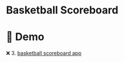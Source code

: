 # Basketball Scoreboard

# 🚀 Demo

❌ 3.  [basketball scoreboard app](https://basketball-scoreboard-amrhnshh.netlify.app)
